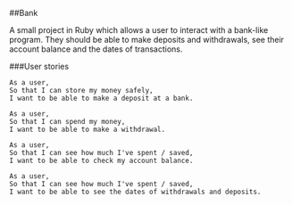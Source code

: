 ##Bank

A small project in Ruby which allows a user to interact with a bank-like program. They should be able to make deposits and withdrawals, see their account balance and the dates of transactions.

###User stories
```
As a user,
So that I can store my money safely,
I want to be able to make a deposit at a bank.
```
```
As a user,
So that I can spend my money,
I want to be able to make a withdrawal.
```
```
As a user,
So that I can see how much I've spent / saved,
I want to be able to check my account balance.
```
```
As a user,
So that I can see how much I've spent / saved,
I want to be able to see the dates of withdrawals and deposits.
```
